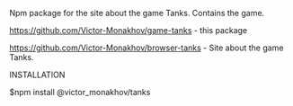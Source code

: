 Npm package for the site about the game Tanks.
Contains the game.

https://github.com/Victor-Monakhov/game-tanks - this package

https://github.com/Victor-Monakhov/browser-tanks - Site about the game Tanks.

INSTALLATION

$npm install @victor_monakhov/tanks